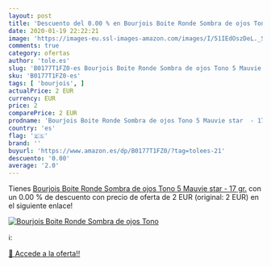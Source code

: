 ```yaml
---
layout: post
title: 'Descuento del 0.00 % en Bourjois Boite Ronde Sombra de ojos Tono'
date: 2020-01-19 22:22:21
image: 'https://images-eu.ssl-images-amazon.com/images/I/51IEdOszDeL._SL400_.jpg'
comments: true
category: ofertas
author: 'tole.es'
slug: 'B0177T1FZ0-es Bourjois Boite Ronde Sombra de ojos Tono 5 Mauvie star -...'
sku: 'B0177T1FZ0-es'
tags: [ 'bourjois', ]
actualPrice: 2 EUR
currency: EUR
price: 2
comparePrice: 2 EUR
prodname: 'Bourjois Boite Ronde Sombra de ojos Tono 5 Mauvie star  - 17 gr.'
country: 'es'
flag: '🇪🇸'
brand: ''
buyurl: 'https://www.amazon.es/dp/B0177T1FZ0/?tag=tolees-21'
descuento: '0.00'
average: '2.0'
---
```


Tienes [Bourjois Boite Ronde Sombra de ojos Tono 5 Mauvie star  - 17 gr.](https://www.amazon.es/dp/B0177T1FZ0/?tag=tolees-21) con un 0.00 % de descuento con precio de oferta de 2 EUR (original: 2 EUR) en el siguiente enlace!

[![Bourjois Boite Ronde Sombra de ojos Tono](https://images-eu.ssl-images-amazon.com/images/I/51IEdOszDeL._SL400_.jpg)](https://www.amazon.es/dp/B0177T1FZ0/?tag=tolees-21)

ℹ️:


[🛒 Accede a la oferta!!](https://www.amazon.es/dp/B0177T1FZ0/?tag=tolees-21)
